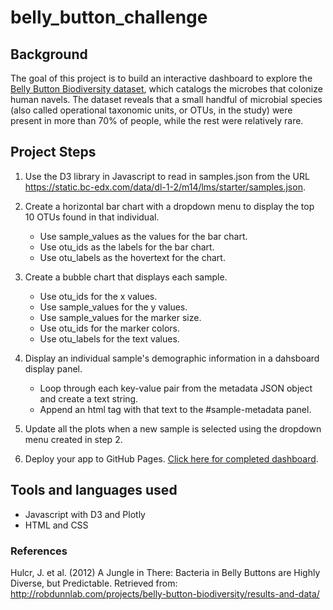 # belly_button_challenge

## Background
The goal of this project is to build an interactive dashboard to explore the [Belly Button Biodiversity dataset](https://robdunnlab.com/projects/belly-button-biodiversity/), which catalogs the microbes that colonize human navels. The dataset reveals that a small handful of microbial species (also called operational taxonomic units, or OTUs, in the study) were present in more than 70% of people, while the rest were relatively rare.

## Project Steps

1. Use the D3 library in Javascript to read in samples.json from the URL https://static.bc-edx.com/data/dl-1-2/m14/lms/starter/samples.json.

2. Create a horizontal bar chart with a dropdown menu to display the top 10 OTUs found in that individual.

    * Use sample_values as the values for the bar chart.
    * Use otu_ids as the labels for the bar chart.
    * Use otu_labels as the hovertext for the chart.

3. Create a bubble chart that displays each sample.

    * Use otu_ids for the x values.
    * Use sample_values for the y values.
    * Use sample_values for the marker size.
    * Use otu_ids for the marker colors.
    * Use otu_labels for the text values.

4. Display an individual sample's demographic information in a dahsboard display panel.

    * Loop through each key-value pair from the metadata JSON object and create a text string.
    * Append an html tag with that text to the #sample-metadata panel.

5. Update all the plots when a new sample is selected using the dropdown menu created in step 2. 

6. Deploy your app to GitHub Pages. [Click here for completed dashboard](https://nicholasjwiid.github.io/belly_button_challenge/).

## Tools and languages used

   * Javascript with D3 and Plotly
   * HTML and CSS

### References
Hulcr, J. et al. (2012) A Jungle in There: Bacteria in Belly Buttons are Highly Diverse, but Predictable. Retrieved from: http://robdunnlab.com/projects/belly-button-biodiversity/results-and-data/
